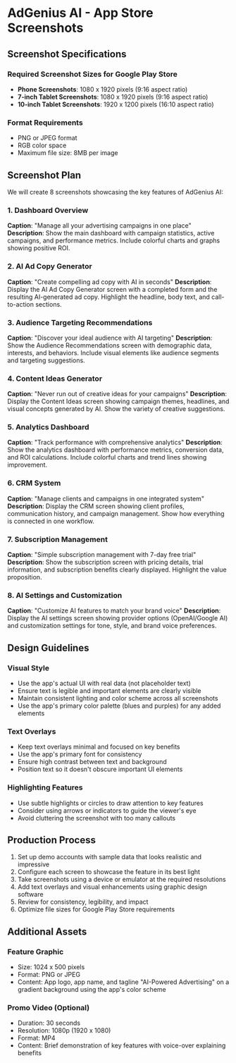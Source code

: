 # AdGenius AI - App Store Screenshots

## Screenshot Specifications

### Required Screenshot Sizes for Google Play Store
- **Phone Screenshots**: 1080 x 1920 pixels (9:16 aspect ratio)
- **7-inch Tablet Screenshots**: 1080 x 1920 pixels (9:16 aspect ratio)
- **10-inch Tablet Screenshots**: 1920 x 1200 pixels (16:10 aspect ratio)

### Format Requirements
- PNG or JPEG format
- RGB color space
- Maximum file size: 8MB per image

## Screenshot Plan

We will create 8 screenshots showcasing the key features of AdGenius AI:

### 1. Dashboard Overview
**Caption**: "Manage all your advertising campaigns in one place"
**Description**: Show the main dashboard with campaign statistics, active campaigns, and performance metrics. Include colorful charts and graphs showing positive ROI.

### 2. AI Ad Copy Generator
**Caption**: "Create compelling ad copy with AI in seconds"
**Description**: Display the AI Ad Copy Generator screen with a completed form and the resulting AI-generated ad copy. Highlight the headline, body text, and call-to-action sections.

### 3. Audience Targeting Recommendations
**Caption**: "Discover your ideal audience with AI targeting"
**Description**: Show the Audience Recommendations screen with demographic data, interests, and behaviors. Include visual elements like audience segments and targeting suggestions.

### 4. Content Ideas Generator
**Caption**: "Never run out of creative ideas for your campaigns"
**Description**: Display the Content Ideas screen showing campaign themes, headlines, and visual concepts generated by AI. Show the variety of creative suggestions.

### 5. Analytics Dashboard
**Caption**: "Track performance with comprehensive analytics"
**Description**: Show the analytics dashboard with performance metrics, conversion data, and ROI calculations. Include colorful charts and trend lines showing improvement.

### 6. CRM System
**Caption**: "Manage clients and campaigns in one integrated system"
**Description**: Display the CRM screen showing client profiles, communication history, and campaign management. Show how everything is connected in one workflow.

### 7. Subscription Management
**Caption**: "Simple subscription management with 7-day free trial"
**Description**: Show the subscription screen with pricing details, trial information, and subscription benefits clearly displayed. Highlight the value proposition.

### 8. AI Settings and Customization
**Caption**: "Customize AI features to match your brand voice"
**Description**: Display the AI settings screen showing provider options (OpenAI/Google AI) and customization settings for tone, style, and brand voice preferences.

## Design Guidelines

### Visual Style
- Use the app's actual UI with real data (not placeholder text)
- Ensure text is legible and important elements are clearly visible
- Maintain consistent lighting and color scheme across all screenshots
- Use the app's primary color palette (blues and purples) for any added elements

### Text Overlays
- Keep text overlays minimal and focused on key benefits
- Use the app's primary font for consistency
- Ensure high contrast between text and background
- Position text so it doesn't obscure important UI elements

### Highlighting Features
- Use subtle highlights or circles to draw attention to key features
- Consider using arrows or indicators to guide the viewer's eye
- Avoid cluttering the screenshot with too many callouts

## Production Process

1. Set up demo accounts with sample data that looks realistic and impressive
2. Configure each screen to showcase the feature in its best light
3. Take screenshots using a device or emulator at the required resolutions
4. Add text overlays and visual enhancements using graphic design software
5. Review for consistency, legibility, and impact
6. Optimize file sizes for Google Play Store requirements

## Additional Assets

### Feature Graphic
- Size: 1024 x 500 pixels
- Format: PNG or JPEG
- Content: App logo, app name, and tagline "AI-Powered Advertising" on a gradient background using the app's color scheme

### Promo Video (Optional)
- Duration: 30 seconds
- Resolution: 1080p (1920 x 1080)
- Format: MP4
- Content: Brief demonstration of key features with voice-over explaining benefits

